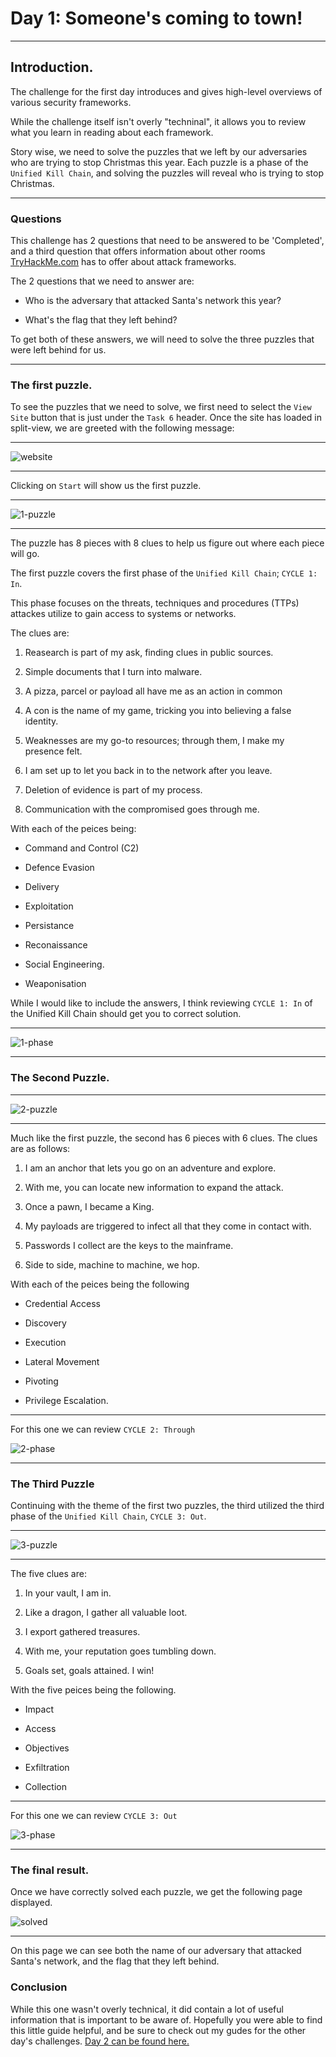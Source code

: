 # Day 1: Someone's coming to town!

---

## Introduction. 

The challenge for the first day introduces and gives high-level overviews of various security frameworks. 

While the challenge itself isn't overly "techninal", it allows you to review what you learn in reading about each framework.

Story wise, we need to solve the puzzles that we left by our adversaries who are trying to stop Christmas this year. Each puzzle is a phase of the `Unified Kill Chain`, and solving the puzzles will reveal who is trying to stop Christmas. 

---

### Questions

This challenge has 2 questions that need to be answered to be 'Completed', and a third question that offers information about other rooms [TryHackMe.com](https://tryhackme.com) has to offer about attack frameworks. 

The 2 questions that we need to answer are:

- Who is the adversary that attacked Santa's network this year?

- What's the flag that they left behind?

To get both of these answers, we will need to solve the three puzzles that were left behind for us. 

---

### The first puzzle. 

To see the puzzles that we need to solve, we first need to select the `View Site` button that is just under the `Task 6` header. Once the site has loaded in split-view, we are greeted with the following message:

---

![website](images/website.png)

---

Clicking on `Start` will show us the first puzzle. 

---

![1-puzzle](images/1-puzzle.png)

---

The puzzle has 8 pieces with 8 clues to help us figure out where each piece will go.

The first puzzle covers the first phase of the `Unified Kill Chain`; `CYCLE 1: In`. 

This phase focuses on the threats, techniques and procedures (TTPs) attackes utilize to gain access to systems or networks.

 The clues are:

1. Reasearch is part of my ask, finding clues in public sources.

2. Simple documents that I turn into malware.

3. A pizza, parcel or payload all have me as an action in common

4. A con is the name of my game, tricking you into believing a false identity. 

5. Weaknesses are my go-to resources; through them, I make my presence felt. 

6. I am set up to let you back in to the network after you leave. 

7. Deletion of evidence is part of my process. 

8. Communication with the compromised goes through me. 

With each of the peices being:

- Command and Control (C2)

- Defence Evasion

- Delivery

- Exploitation

- Persistance

- Reconaissance

- Social Engineering.

- Weaponisation

While I would like to include the answers, I think reviewing `CYCLE 1: In` of the Unified Kill Chain should get you to correct solution.

---

![1-phase](images/1-phase.png)

---

### The Second Puzzle. 

---

![2-puzzle](images/2-puzzle.png)

---

Much like the first puzzle, the second has 6 pieces with 6 clues. The clues are as follows:

1. I am an anchor that lets you go on an adventure and explore.

2. With me, you can locate new information to expand the attack. 

3. Once a pawn, I became a King. 

4. My payloads are triggered to infect all that they come in contact with.

5. Passwords I collect are the keys to the mainframe.

6. Side to side, machine to machine, we hop.


With each of the peices being the following

- Credential Access

- Discovery

- Execution

- Lateral Movement

- Pivoting

- Privilege Escalation. 

---

For this one we can review `CYCLE 2: Through`

![2-phase](images/2-phase.png)

---

### The Third Puzzle

Continuing with the theme of the first two puzzles, the third utilized the third phase of the `Unified Kill Chain`, `CYCLE 3: Out`.

---

![3-puzzle](images/3-puzzle.png)

---

The five clues are:

1. In your vault, I am in. 

2. Like a dragon, I gather all valuable loot.

3. I export gathered treasures. 

4. With me, your reputation goes tumbling down. 

5. Goals set, goals attained. I win!


With the five peices being the following. 

- Impact

- Access

- Objectives

- Exfiltration

- Collection

--- 

For this one we can review `CYCLE 3: Out`

![3-phase](images/3-phase.png)

---

### The final result. 

Once we have correctly solved each puzzle, we get the following page displayed.

![solved](images/solved.png)

---

On this page we can see both the name of our adversary that attacked Santa's network, and the flag that they left behind. 

### Conclusion

While this one wasn't overly technical, it did contain a lot of useful information that is important to be aware of. Hopefully you were able to find this little guide helpful, and be sure to check out my gudes for the other day's challenges. [Day 2 can be found here.]()

